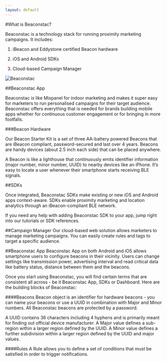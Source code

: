 ```yaml
---
layout: default
---
```


#What is Beaconstac?

Beaconstac is a technology stack for running proximity marketing campaigns. It includes:

1. iBeacon and Eddystone certified Beacon hardware

2. iOS and Android SDKs

3. Cloud-based Campaign Manager

<img id="bs-image" src="http://i.imgur.com/oqD97x7.png?1" alt="Beaconstac" title="Beaconstac"/>

##Beaconstac App

Beaconstac is like Mixpanel for indoor marketing and makes it super easy for marketers to run personalised campaigns for their target audience. Beaconstac offers everything that is needed for brands building mobile apps whether for continuous customer engagement or for bringing in more footfalls.

###Beacon Hardware

Our Beacon Starter Kit is a set of three AA-battery powered Beacons that are iBeacon compliant, password-secured and last over 4 years. Beacons are handy devices (about 2.5 inch each side) that can be placed anywhere.

A Beacon is like a lighthouse that continuously emits identifier information (major number, minor number, UUID) to nearby devices like an iPhone. It’s easy to locate a user whenever their smartphone starts receiving BLE signals.

##SDKs

Once integrated, Beaconstac SDKs make existing or new iOS and Android apps context-aware. SDKs enable proximity marketing and location analytics through an iBeacon-compliant BLE network.

If you need any help with adding Beaconstac SDK to your app, jump right into our tutorials or SDK references.

##Campaign Manager
Our cloud-based web solution allows marketers to manage marketing campaigns. You can easily create rules and tags to target a specific audience.

##Beaconstac App
Beaconstac App on both Android and iOS allows smartphone users to configure beacons in their vicinity. Users can change settings like transmission power, advertising interval and read critical data like battery status, distance between them and the beacons.

Once you start using Beaconstac, you will find certain terms that are consistent all across - be it Beaconstac App, SDKs or Dashboard. Here are the building blocks of Beaconstac:

####Beacons
Beacon object is an identifier for hardware beacons - you can name your beacons or use a UUID in combination with Major and Minor numbers. All Beaconstac beacons are protected by a password.

A UUID contains 36 characters including 4 hyphens and is primarily meant for finding out official device manufacturer.
A Major value defines a sub-region within a larger region defined by the UUID.
A Minor value defines a further subdivision within a larger region defined by the UUID and major values.

####Rules
A Rule allows you to define a set of conditions that must be satisfied in order to trigger notifications.
